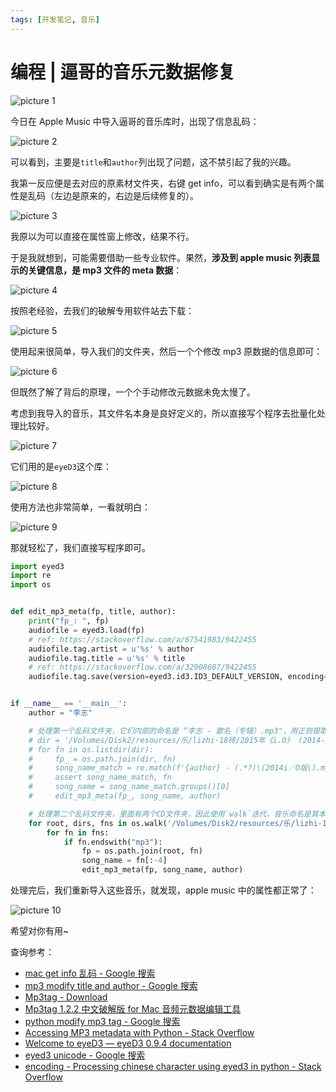 ```yaml
---
tags: [开发笔记, 音乐]
---
```


# 编程 | 逼哥的音乐元数据修复

![picture 1](https://mark-vue-oss.oss-cn-hangzhou.aliyuncs.com/mark_eidt-mp3-meta-1653310547240-0ba20a542cc9ebc6cf5540ad60c8e4ec8ae831b74d05ee16d60e98dba83e91ae.png)

今日在 Apple Music 中导入逼哥的音乐库时，出现了信息乱码：

![picture 2](https://mark-vue-oss.oss-cn-hangzhou.aliyuncs.com/mark_eidt-mp3-meta-1653310695038-ed58410316d27f140f6d1df184971f369407b68053846151b1271578df0946ea.png)

可以看到，主要是`title`和`author`列出现了问题，这不禁引起了我的兴趣。

我第一反应便是去对应的原素材文件夹，右键 get info，可以看到确实是有两个属性是乱码（左边是原来的，右边是后续修复的）。

![picture 3](https://mark-vue-oss.oss-cn-hangzhou.aliyuncs.com/mark_eidt-mp3-meta-1653310814595-e051efe2bf22ee099843f2cade8051e1d0ec73864ba0540e7a27ac86faea5c7e.png)

我原以为可以直接在属性窗上修改，结果不行。

于是我就想到，可能需要借助一些专业软件。果然，**涉及到 apple music 列表显示的关键信息，是 mp3 文件的 meta 数据**：

![picture 4](https://mark-vue-oss.oss-cn-hangzhou.aliyuncs.com/mark_eidt-mp3-meta-1653310896397-b120adf7f15be2c82193521a2a0dbcc92abf91708af94d195fa03a8ee44a0752.png)

按照老经验，去我们的破解专用软件站去下载：

![picture 5](https://mark-vue-oss.oss-cn-hangzhou.aliyuncs.com/mark_eidt-mp3-meta-1653310917717-96c26a3d5605a5736b8575c3946b946d627eac259ac48017ed8d361fec5ee494.png)

使用起来很简单，导入我们的文件夹，然后一个个修改 mp3 原数据的信息即可：

![picture 6](https://mark-vue-oss.oss-cn-hangzhou.aliyuncs.com/mark_eidt-mp3-meta-1653310979865-312e6d473496ab4b99c3ef50bbbc7e49640ec2ff0f91d66f8ba8da5b3a68c0ef.png)

但既然了解了背后的原理，一个个手动修改元数据未免太慢了。

考虑到我导入的音乐，其文件名本身是良好定义的，所以直接写个程序去批量化处理比较好。

![picture 7](https://mark-vue-oss.oss-cn-hangzhou.aliyuncs.com/mark_eidt-mp3-meta-1653311076592-c5fac94b7c1c9fbac41da0763a2b415c7eeb97a1a8af5bc0577497b97fada43e.png)

它们用的是`eyeD3`这个库：

![picture 8](https://mark-vue-oss.oss-cn-hangzhou.aliyuncs.com/mark_eidt-mp3-meta-1653311105001-491e73b2c2fdcaf3c0a822892515284a07555e8bc4f07f2da2242b0b8edc9283.png)

使用方法也非常简单，一看就明白：

![picture 9](https://mark-vue-oss.oss-cn-hangzhou.aliyuncs.com/mark_eidt-mp3-meta-1653311130085-98b0cb7b131b2ea6a9f72142e5ed18ceba98e24d5392f6bef5b782df861ceb2a.png)

那就轻松了，我们直接写程序即可。

```py
import eyed3
import re
import os


def edit_mp3_meta(fp, title, author):
    print("fp_: ", fp)
    audiofile = eyed3.load(fp)
    # ref: https://stackoverflow.com/a/67541983/9422455
    audiofile.tag.artist = u'%s' % author
    audiofile.tag.title = u'%s' % title
    # ref: https://stackoverflow.com/a/32908607/9422455
    audiofile.tag.save(version=eyed3.id3.ID3_DEFAULT_VERSION, encoding='utf-8')


if __name__ == '__main__':
    author = "李志"

    # 处理第一个乱码文件夹，它们内部的命名是 “李志 - 歌名（专辑）.mp3"，用正则提取比较方便
    # dir = '/Volumes/Disk2/resources/乐/lizhi-18砖/2015年《i.O》 (2014-2015李志跨年音乐会)'
    # for fn in os.listdir(dir):
    #     fp_ = os.path.join(dir, fn)
    #     song_name_match = re.match(f'{author} - (.*?)\(2014i／O版\).mp3', fn)
    #     assert song_name_match, fn
    #     song_name = song_name_match.groups()[0]
    #     edit_mp3_meta(fp_, song_name, author)

    # 处理第二个乱码文件夹，里面有两个CD文件夹，因此使用`walk`迭代，音乐命名是其本身，因此直接提取
    for root, dirs, fns in os.walk('/Volumes/Disk2/resources/乐/lizhi-18砖/2013《108个关键词》'):
        for fn in fns:
            if fn.endswith("mp3"):
                fp = os.path.join(root, fn)
                song_name = fn[:-4]
                edit_mp3_meta(fp, song_name, author)

```

处理完后，我们重新导入这些音乐，就发现，apple music 中的属性都正常了：

![picture 10](https://mark-vue-oss.oss-cn-hangzhou.aliyuncs.com/mark_eidt-mp3-meta-1653311311787-92d45f8fae2b0ac6518f4bcaeb3db6e71d3a3ebaebd8a239a1d8657b0f0e2b50.png)

希望对你有用~

查询参考：

- [mac get info 乱码 - Google 搜索](https://www.google.com.hk/search?q=mac+get+info+%E4%B9%B1%E7%A0%81&newwindow=1&ei=TXuLYrGBDf_N2roPw_Sf6AM&ved=0ahUKEwjx27uRzfX3AhX_plYBHUP6Bz0Q4dUDCA4&uact=5&oq=mac+get+info+%E4%B9%B1%E7%A0%81&gs_lcp=Cgdnd3Mtd2l6EANKBAhBGAFKBAhGGABQuAVYjQhg2AtoAXAAeACAAZ0BiAGJBJIBAzAuNJgBAKABAcABAQ&sclient=gws-wiz)
- [mp3 modify title and author - Google 搜索](https://www.google.com.hk/search?q=mp3+modify++title+and+author)
- [Mp3tag - Download](https://www.mp3tag.de/en/download.html)
- [Mp3tag 1.2.2 中文破解版 for Mac 音频元数据编辑工具](https://macwk.com/soft/mp3tag)
- [python modify mp3 tag - Google 搜索](https://www.google.com.hk/search?q=python+modify+mp3+tag)
- [Accessing MP3 metadata with Python - Stack Overflow](https://stackoverflow.com/questions/8948/accessing-mp3-metadata-with-python)
- [Welcome to eyeD3 — eyeD3 0.9.4 documentation](https://eyed3.readthedocs.io/en/latest/)
- [eyed3 unicode - Google 搜索](https://www.google.com.hk/search?q=eyed3+unicode&oq=eyed3+unicode&aqs=chrome..69i57j69i60.3349j0j7&sourceid=chrome&ie=UTF-8)
- [encoding - Processing chinese character using eyed3 in python - Stack Overflow](https://stackoverflow.com/questions/30388411/processing-chinese-character-using-eyed3-in-python)
